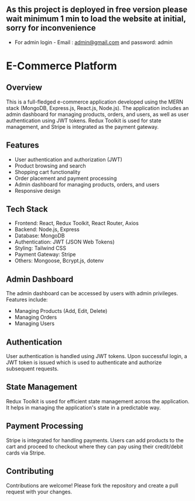 ## As this project is deployed in free version please wait minimum 1 min to load the website at initial, sorry for inconvenience
 - For admin login - Email : admin@gmail.com and password: admin

# E-Commerce Platform
## Overview
This is a full-fledged e-commerce application developed using the MERN stack (MongoDB, Express.js, React.js, Node.js). The application includes an admin dashboard for managing products, orders, and users, as well as user authentication using JWT tokens. Redux Toolkit is used for state management, and Stripe is integrated as the payment gateway.

## Features
  - User authentication and authorization (JWT)
  - Product browsing and search
  - Shopping cart functionality
  - Order placement and payment processing
  - Admin dashboard for managing products, orders, and users
  - Responsive design
    
## Tech Stack
  - Frontend: React, Redux Toolkit, React Router, Axios
  - Backend: Node.js, Express
  - Database: MongoDB
  - Authentication: JWT (JSON Web Tokens)
  - Styling: Tailwind CSS
  - Payment Gateway: Stripe
  - Others: Mongoose, Bcrypt.js, dotenv

## Admin Dashboard
The admin dashboard can be accessed by users with admin privileges. Features include:
- Managing Products (Add, Edit, Delete)
- Managing Orders
- Managing Users
  
## Authentication
User authentication is handled using JWT tokens. Upon successful login, a JWT token is issued which is used to authenticate and authorize subsequent requests.

## State Management
Redux Toolkit is used for efficient state management across the application. It helps in managing the application's state in a predictable way.

## Payment Processing
Stripe is integrated for handling payments. Users can add products to the cart and proceed to checkout where they can pay using their credit/debit cards via Stripe.

## Contributing
Contributions are welcome! Please fork the repository and create a pull request with your changes.

